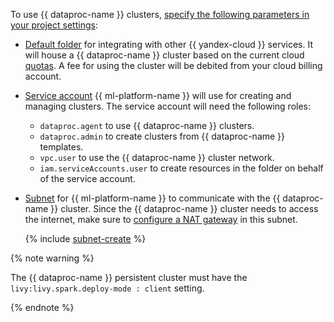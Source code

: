 To use {{ dataproc-name }} clusters, [specify the following parameters in your project settings](../../datasphere/operations/projects/update.md):
* [Default folder](../../resource-manager/concepts/resources-hierarchy.md#folder) for integrating with other {{ yandex-cloud }} services. It will house a {{ dataproc-name }} cluster based on the current cloud [quotas](../../data-proc/concepts/limits.md). A fee for using the cluster will be debited from your cloud billing account.
* [Service account](../../iam/concepts/users/service-accounts.md) {{ ml-platform-name }} will use for creating and managing clusters. The service account will need the following roles:
   * `dataproc.agent` to use {{ dataproc-name }} clusters.
   * `dataproc.admin` to create clusters from {{ dataproc-name }} templates.
   * `vpc.user` to use the {{ dataproc-name }} cluster network.
   * `iam.serviceAccounts.user` to create resources in the folder on behalf of the service account.
* [Subnet](../../vpc/concepts/network.md#subnet) for {{ ml-platform-name }} to communicate with the {{ dataproc-name }} cluster. Since the {{ dataproc-name }} cluster needs to access the internet, make sure to [configure a NAT gateway](../../vpc/operations/create-nat-gateway.md) in this subnet.

  {% include [subnet-create](../../_includes/subnet-create.md) %}

{% note warning %}

The {{ dataproc-name }} persistent cluster must have the `livy:livy.spark.deploy-mode : client` setting.

{% endnote %}
